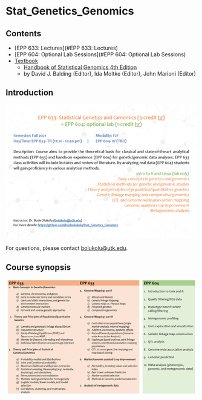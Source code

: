 # Stat_Genetics_Genomics



## Contents
- [EPP 633: Lectures](#EPP 633: Lectures)
- [EPP 604: Optional Lab Sessions](#EPP 604: Optional Lab Sessions)
- [Textbook](#Textbook)
  - [Handbook of Statistical Genomics 4th Edition](https://www.amazon.com/Handbook-of-Statistical-Genomics-4E/dp/1119429145/ref=sr_1_8?dchild=1&keywords=statistical+genetics&qid=1626634497&s=books&sr=1-8)
  - by David J. Balding (Editor), Ida Moltke (Editor), John Marioni (Editor)



## Introduction
<p align="right">
<img src="https://github.com/bodeolukolu/Stat_Genetics_Genomics/blob/main/misc/Course_Flyer.PNG">
</p>

For questions, please contact bolukolu@utk.edu.



## Course synopsis
<p align="right">
<img src="https://github.com/bodeolukolu/Stat_Genetics_Genomics/blob/main/misc/Summary_course_content.PNG">
</p>
